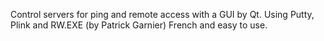 Control servers for ping and remote access with a GUI by Qt.
Using Putty, Plink and RW.EXE (by Patrick Garnier)
French and easy to use.